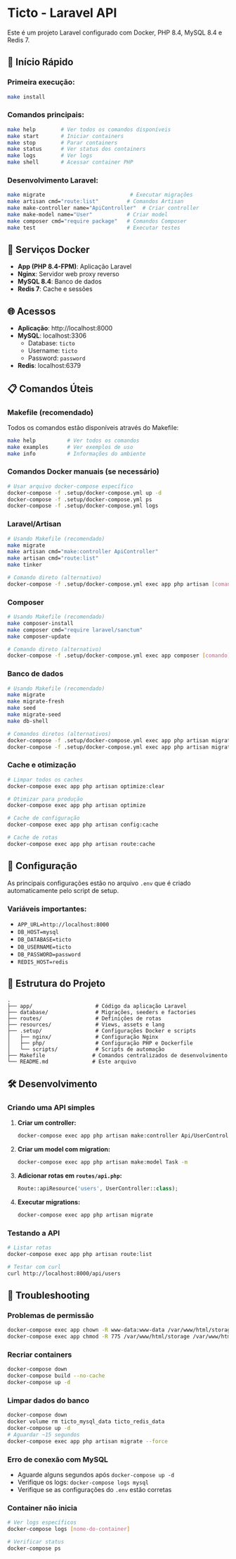 # Ticto - Laravel API

Este é um projeto Laravel configurado com Docker, PHP 8.4, MySQL 8.4 e Redis 7.

## 🚀 Início Rápido

### Primeira execução:
```bash
make install
```

### Comandos principais:
```bash
make help        # Ver todos os comandos disponíveis
make start       # Iniciar containers
make stop        # Parar containers
make status      # Ver status dos containers
make logs        # Ver logs
make shell       # Acessar container PHP
```

### Desenvolvimento Laravel:
```bash
make migrate                           # Executar migrações
make artisan cmd="route:list"         # Comandos Artisan
make make-controller name="ApiController"  # Criar controller
make make-model name="User"           # Criar model
make composer cmd="require package"   # Comandos Composer
make test                             # Executar testes
```

## 🐳 Serviços Docker

- **App (PHP 8.4-FPM)**: Aplicação Laravel
- **Nginx**: Servidor web proxy reverso
- **MySQL 8.4**: Banco de dados
- **Redis 7**: Cache e sessões

## 🌐 Acessos

- **Aplicação**: http://localhost:8000
- **MySQL**: localhost:3306
  - Database: `ticto`
  - Username: `ticto`
  - Password: `password`
- **Redis**: localhost:6379

## 📋 Comandos Úteis

### Makefile (recomendado)
Todos os comandos estão disponíveis através do Makefile:
```bash
make help          # Ver todos os comandos
make examples      # Ver exemplos de uso
make info          # Informações do ambiente
```

### Comandos Docker manuais (se necessário)
```bash
# Usar arquivo docker-compose específico
docker-compose -f .setup/docker-compose.yml up -d
docker-compose -f .setup/docker-compose.yml ps
docker-compose -f .setup/docker-compose.yml logs
```

### Laravel/Artisan
```bash
# Usando Makefile (recomendado)
make migrate
make artisan cmd="make:controller ApiController"
make artisan cmd="route:list"
make tinker

# Comando direto (alternativo)
docker-compose -f .setup/docker-compose.yml exec app php artisan [comando]
```

### Composer
```bash
# Usando Makefile (recomendado)
make composer-install
make composer cmd="require laravel/sanctum"
make composer-update

# Comando direto (alternativo)
docker-compose -f .setup/docker-compose.yml exec app composer [comando]
```

### Banco de dados
```bash
# Usando Makefile (recomendado)
make migrate
make migrate-fresh
make seed
make migrate-seed
make db-shell

# Comandos diretos (alternativos)
docker-compose -f .setup/docker-compose.yml exec app php artisan migrate
docker-compose -f .setup/docker-compose.yml exec app php artisan migrate:fresh --seed
```

### Cache e otimização
```bash
# Limpar todos os caches
docker-compose exec app php artisan optimize:clear

# Otimizar para produção
docker-compose exec app php artisan optimize

# Cache de configuração
docker-compose exec app php artisan config:cache

# Cache de rotas
docker-compose exec app php artisan route:cache
```

## 🔧 Configuração

As principais configurações estão no arquivo `.env` que é criado automaticamente pelo script de setup.

### Variáveis importantes:
- `APP_URL=http://localhost:8000`
- `DB_HOST=mysql`
- `DB_DATABASE=ticto`
- `DB_USERNAME=ticto`
- `DB_PASSWORD=password`
- `REDIS_HOST=redis`

## 📁 Estrutura do Projeto

```
.
├── app/                    # Código da aplicação Laravel
├── database/               # Migrações, seeders e factories
├── routes/                 # Definições de rotas
├── resources/              # Views, assets e lang
├── .setup/                 # Configurações Docker e scripts
│   ├── nginx/              # Configuração Nginx
│   ├── php/                # Configuração PHP e Dockerfile
│   └── scripts/            # Scripts de automação
├── Makefile               # Comandos centralizados de desenvolvimento
└── README.md              # Este arquivo
```

## 🛠️ Desenvolvimento

### Criando uma API simples

1. **Criar um controller:**
   ```bash
   docker-compose exec app php artisan make:controller Api/UserController --api
   ```

2. **Criar um model com migration:**
   ```bash
   docker-compose exec app php artisan make:model Task -m
   ```

3. **Adicionar rotas em `routes/api.php`:**
   ```php
   Route::apiResource('users', UserController::class);
   ```

4. **Executar migrations:**
   ```bash
   docker-compose exec app php artisan migrate
   ```

### Testando a API

```bash
# Listar rotas
docker-compose exec app php artisan route:list

# Testar com curl
curl http://localhost:8000/api/users
```

## 🚨 Troubleshooting

### Problemas de permissão
```bash
docker-compose exec app chown -R www-data:www-data /var/www/html/storage /var/www/html/bootstrap/cache
docker-compose exec app chmod -R 775 /var/www/html/storage /var/www/html/bootstrap/cache
```

### Recriar containers
```bash
docker-compose down
docker-compose build --no-cache
docker-compose up -d
```

### Limpar dados do banco
```bash
docker-compose down
docker volume rm ticto_mysql_data ticto_redis_data
docker-compose up -d
# Aguardar ~15 segundos
docker-compose exec app php artisan migrate --force
```

### Erro de conexão com MySQL
- Aguarde alguns segundos após `docker-compose up -d`
- Verifique os logs: `docker-compose logs mysql`
- Verifique se as configurações do `.env` estão corretas

### Container não inicia
```bash
# Ver logs específicos
docker-compose logs [nome-do-container]

# Verificar status
docker-compose ps
```
